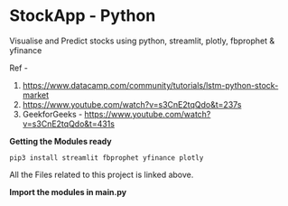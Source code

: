 # StockApp - Python

Visualise and Predict stocks using python, streamlit, plotly, fbprophet & yfinance

Ref -
1. https://www.datacamp.com/community/tutorials/lstm-python-stock-market
2. https://www.youtube.com/watch?v=s3CnE2tqQdo&t=237s
3. GeekforGeeks - https://www.youtube.com/watch?v=s3CnE2tqQdo&t=431s

**Getting the Modules ready**
```
pip3 install streamlit fbprophet yfinance plotly
```
All the Files related to this project is linked above.

**Import the modules in main.py**
